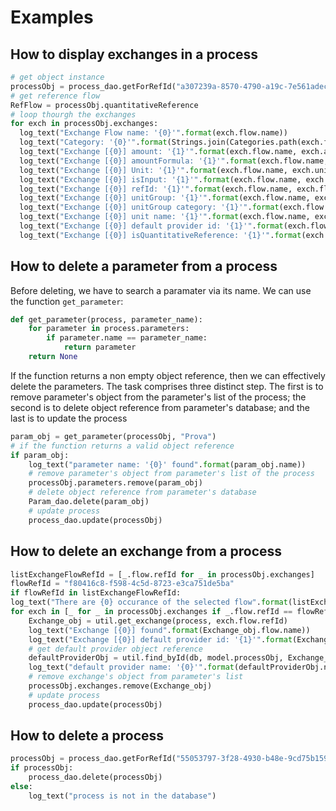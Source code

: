 # Examples

## How to display exchanges in a process


```python
# get object instance
processObj = process_dao.getForRefId("a307239a-8570-4790-a19c-7e561adec7b8")
# get reference flow 
RefFlow = processObj.quantitativeReference
# loop thourgh the exchanges
for exch in processObj.exchanges:
  log_text("Exchange Flow name: '{0}'".format(exch.flow.name))
  log_text("Category: '{0}'".format(Strings.join(Categories.path(exch.flow.category), '/')))
  log_text("Exchange [{0}] amount: '{1}'".format(exch.flow.name, exch.amount))
  log_text("Exchange [{0}] amountFormula: '{1}'".format(exch.flow.name, exch.amountFormula))
  log_text("Exchange [{0}] Unit: '{1}'".format(exch.flow.name, exch.unit.name))
  log_text("Exchange [{0}] isInput: '{1}'".format(exch.flow.name, exch.isInput))
  log_text("Exchange [{0}] refId: '{1}'".format(exch.flow.name, exch.flow.refId))
  log_text("Exchange [{0}] unitGroup: '{1}'".format(exch.flow.name, exch.flow.referenceFlowProperty.unitGroup.name))
  log_text("Exchange [{0}] unitGroup category: '{1}'".format(exch.flow.name, Strings.join(Categories.path(exch.flow.referenceFlowProperty.unitGroup.category), '/')))
  log_text("Exchange [{0}] unit name: '{1}'".format(exch.flow.name, exch.flow.referenceFlowProperty.name))
  log_text("Exchange [{0}] default provider id: '{1}'".format(exch.flow.name, exch.defaultProviderId))
  log_text("Exchange [{0}] isQuantitativeReference: '{1}'".format(exch.flow.name, "True" if exch.flow.refId == RefFlow.flow.refId else "False"))
```

## How to delete a parameter from a process

Before deleting, we have to search a paramater via its name. We can use the function `get_parameter`:

```python
def get_parameter(process, parameter_name):
    for parameter in process.parameters:
        if parameter.name == parameter_name:
            return parameter
    return None
```
If the function returns a non empty object reference, then we can effectively delete the parameters. The task comprises three distinct step. The first is to remove parameter's object from the parameter's list of the process; the second is to delete object reference from parameter's database; and the last is to update the process

```python
param_obj = get_parameter(processObj, "Prova")
# if the function returns a valid object reference
if param_obj:
    log_text("parameter name: '{0}' found".format(param_obj.name))
    # remove parameter's object from parameter's list of the process
    processObj.parameters.remove(param_obj)
    # delete object reference from parameter's database
    Param_dao.delete(param_obj)
    # update process
    process_dao.update(processObj)
```

## How to delete an exchange from a process

```python
listExchangeFlowRefId = [_.flow.refId for _ in processObj.exchanges]
flowRefId = "f80416c8-f598-4c5d-8723-e3ca751de5ba"
if flowRefId in listExchangeFlowRefId:
log_text("There are {0} occurance of the selected flow".format(listExchangeFlowRefId.count(flowRefId)))
for exch in [_ for _ in processObj.exchanges if _.flow.refId == flowRefId]:
    Exchange_obj = util.get_exchange(process, exch.flow.refId)
    log_text("Exchange [{0}] found".format(Exchange_obj.flow.name))
    log_text("Exchange [{0}] default provider id: '{1}'".format(Exchange_obj.flow.name, Exchange_obj.defaultProviderId))
    # get default provider object reference
    defaultProviderObj = util.find_byId(db, model.processObj, Exchange_obj.defaultProviderId)
    log_text("default provider name: '{0}'".format(defaultProviderObj.name))
    # remove exchange's object from parameter's list
    processObj.exchanges.remove(Exchange_obj)
    # update process
    process_dao.update(processObj)
```


## How to delete a process

```python
processObj = process_dao.getForRefId("55053797-3f28-4930-b48e-9cd75b159e1a")
if processObj:
    process_dao.delete(processObj)
else:
    log_text("process is not in the database")
```

